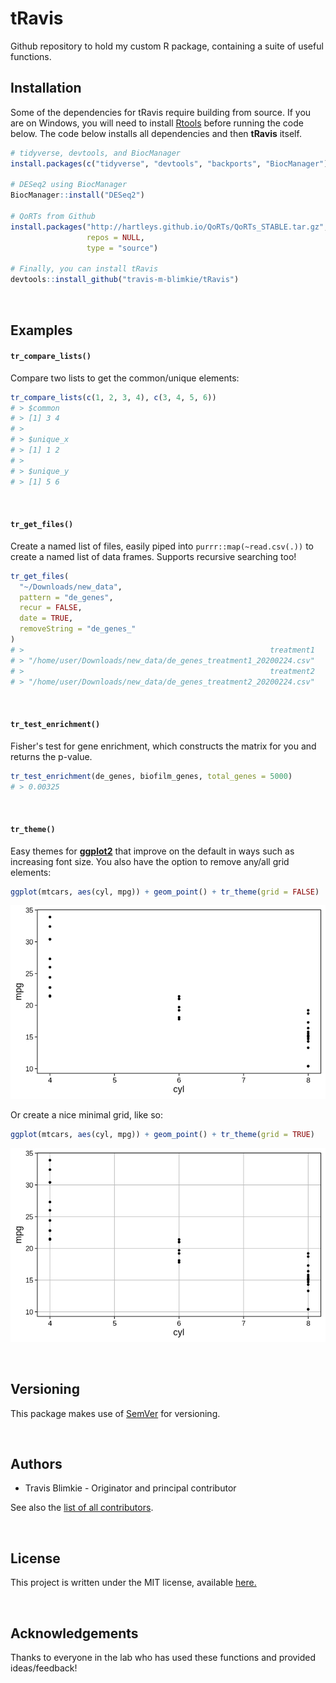# **tRavis**
Github repository to hold my custom R package, containing a suite of useful
functions.

## **Installation**
Some of the dependencies for tRavis require building from source. If you are
on Windows, you will need to install [Rtools](https://cran.r-project.org/bin/windows/Rtools/) 
before running the code below. 
The code below installs all dependencies and then **tRavis** itself.
```r
# tidyverse, devtools, and BiocManager
install.packages(c("tidyverse", "devtools", "backports", "BiocManager"))

# DESeq2 using BiocManager
BiocManager::install("DESeq2")

# QoRTs from Github
install.packages("http://hartleys.github.io/QoRTs/QoRTs_STABLE.tar.gz",
                 repos = NULL, 
                 type = "source")

# Finally, you can install tRavis
devtools::install_github("travis-m-blimkie/tRavis")
```

<br>

## **Examples**

#### `tr_compare_lists()`
Compare two lists to get the common/unique elements:
```r
tr_compare_lists(c(1, 2, 3, 4), c(3, 4, 5, 6))
# > $common
# > [1] 3 4
# > 
# > $unique_x
# > [1] 1 2
# > 
# > $unique_y
# > [1] 5 6
```

<br>

#### `tr_get_files()`
Create a named list of files, easily piped into `purrr::map(~read.csv(.))` to
create a named list of data frames. Supports recursive searching too!
```r
tr_get_files(
  "~/Downloads/new_data", 
  pattern = "de_genes", 
  recur = FALSE, 
  date = TRUE, 
  removeString = "de_genes_"
)
# >                                                       treatment1 
# > "/home/user/Downloads/new_data/de_genes_treatment1_20200224.csv" 
# >                                                       treatment2 
# > "/home/user/Downloads/new_data/de_genes_treatment2_20200224.csv" 
```

<br>

#### `tr_test_enrichment()`
Fisher's test for gene enrichment, which constructs the matrix for you and
returns the p-value.
```r
tr_test_enrichment(de_genes, biofilm_genes, total_genes = 5000)
# > 0.00325
```

<br>

#### `tr_theme()`
Easy themes for [**ggplot2**](https://ggplot2.tidyverse.org/) that improve on
the default in ways such as increasing font size. You also have the option to 
remove any/all grid elements:
```r
ggplot(mtcars, aes(cyl, mpg)) + geom_point() + tr_theme(grid = FALSE)
```
![](man/figures/tr_theme_noGrid.png)


Or create a nice minimal grid, like so:
```r
ggplot(mtcars, aes(cyl, mpg)) + geom_point() + tr_theme(grid = TRUE)
```
![](man/figures/tr_theme_wGrid.png)

<br>

## **Versioning**
This package makes use of [SemVer](https://semver.org/) for versioning.

<br>

## **Authors**

* Travis Blimkie - Originator and principal contributor

See also the [list of all
contributors](https://github.com/travis-m-blimkie/tRavis/graphs/contributors).

<br>

## **License**
This project is written under the MIT license, available
[here.](https://github.com/travis-m-blimkie/tRavis/blob/master/LICENSE.md)

<br>

## **Acknowledgements**
Thanks to everyone in the lab who has used these functions and provided
ideas/feedback!

<br>
